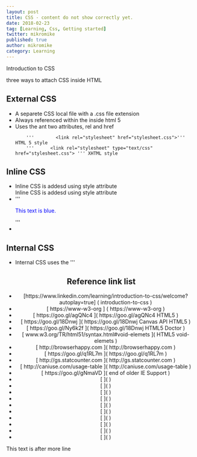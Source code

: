 ```yaml
---
layout: post
title: CSS - content do not show correctly yet.
date: 2018-02-23
tag: [Learning, Css, Getting started]
twitter: mikromike
published: true
author: mikromike
category: Learning
---
```

Introduction to CSS

three ways to attach CSS inside HTML

## External CSS
<ul>    
          <li>
          A separete CSS local file with a .css file extension
          </li>
          <li>
          Always referenced within the <head> inside html 5
          </li>
          <li>
          Uses the <link> ant two attributes, rel and href
          </li>

        '''        <link rel="stylesheet" href="stylesheet.css">''' HTML 5 style
        '''      <link rel="stylesheet" type="text/css" href="stylesheet.css"> ''' XHTML style  
</ul>

## Inline CSS
<ul>  
      <li>
          Inline CSS is addesd using style attribute
      </li>
          Inline CSS is addesd using style attribute
        <li>
  '''   <p style="color: blue;"> This text is blue.</p>  '''
        </li>
        <li>
        </li>

</ul>

## Internal CSS
<ul>
      <li>  
        Internal CSS uses the <style> tag, included in the <head> element.
      </li>
      <li>
        <p> Internal CSS will overwrites external CSS, only if it's added after
        the external stylesheet. </p>
      </li>
  '''     <head>
        <link rel="stylesheet" href="external.css">
          <style>
            p {
              color: blue;
              )
          </style>
      </head>    '''
</ul>


<center> <h2> Reference link list </h2>


<ul>
<li>[https://www.linkedin.com/learning/introduction-to-css/welcome?autoplay=true] ( introduction-to-css ) </li>
<li> [ https://www-w3-org ] ( https://www-w3-org ) </li>
<li> [ https://goo.gl/agQNc4 ]( https://goo.gl/agQNc4  HTML5  ) </li>
<li> [ https://goo.gl/18Dnwj ]( https://goo.gl/18Dnwj Canvas API HTML5 ) </li>
<li> [ https://goo.gl/Ny6k2f ]( https://goo.gl/18Dnwj HTML5 Doctor ) </li>
<li> [ www.w3.org/TR/html51/syntax.html#void-elemets ]( HTML5 void-elemets ) </li>
<li> [ http://browserhappy.com ]( http://browserhappy.com ) </li>
<li> [ https://goo.gl/q1RL7m ](  https://goo.gl/q1RL7m ) </li>
<li> [ http://gs.statcounter.com ]( http://gs.statcounter.com ) </li>
<li> [ http://caniuse.com/usage-table ]( http://caniuse.com/usage-table  ) </li>
<li> [ https://goo.gl/gNmaVD ]( end of older IE Support  ) </li>
<li> [  ](  ) </li>
<li> [  ](  ) </li>
<li> [  ](  ) </li>
<li> [  ](  ) </li>
<li> [  ](  ) </li>
<li> [  ](  ) </li>
<li> [  ](  ) </li>
<li> [  ](  ) </li>
<li> [  ](  ) </li>
<li> [  ](  ) </li>
</ul>
</center>
<!--more-->
This text is after more line
